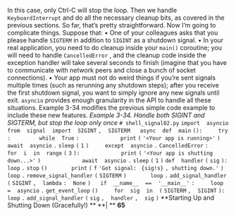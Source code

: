 In this case, only Ctrl-C will stop the loop. Then we handle  `KeyboardInterrupt` and do all the necessary cleanup bits, as covered in the previous sections. So far, that’s pretty straightforward. Now I’m going to complicate things. Suppose that: •  One of your colleagues asks that you please handle  `SIGTERM`  in addition to  `SIGINT` as a shutdown signal. •  In your real application, you need to do cleanup inside your  `main()`  coroutine; you will need to handle  `CancelledError` , and the cleanup code inside the exception handler will take several seconds to finish (imagine that you have to communicate with network peers and close a bunch of socket connections). •  Your app must not do weird things if you’re sent signals multiple times (such as rerunning any shutdown steps); after you receive the first shutdown signal, you want to simply ignore any new signals until exit. `asyncio`  provides enough granularity in the API to handle all these situations. Example 3-34  modifies the previous simple code example to include these new features. *Example 3-34. Handle both SIGINT and SIGTERM, but stop the loop only once* `# shell_signal02.py` `import` ` ` `asyncio` `from` ` ` `signal` ` ` `import` ` ` `SIGINT` `,` ` ` `SIGTERM` `  ` `async` ` ` `def` ` ` `main` `():` `    ` `try` `:` `        ` `while` ` ` `True` `:` `            ` `print` `(` `'<Your app is running>'` `)` `            ` `await` ` ` `asyncio` `.` `sleep` `(` `1` `)` `    ` `except` ` ` `asyncio` `.` `CancelledError` `:` `  ` `        ` `for` ` ` `i` ` ` `in` ` ` `range` `(` `3` `):` `            ` `print` `(` `'<Your app is shutting down...>'` `)` `            ` `await` ` ` `asyncio` `.` `sleep` `(` `1` `)` `def` ` ` `handler` `(` `sig` `):` `  ` `    ` `loop` `.` `stop` `()` `  ` `    ` `print` `(` `f` `'Got signal: ` `{sig!s}` `, shutting down.'` `)` `    ` `loop` `.` `remove_signal_handler` `(` `SIGTERM` `)` `  ` `    ` `loop` `.` `add_signal_handler` `(` `SIGINT` `,` ` ` `lambda` `:` ` ` `None` `)` `  ` `if` ` ` `__name__` ` ` `==` ` ` `'__main__'` `:` `    ` `loop` ` ` `=` ` ` `asyncio` `.` `get_event_loop` `()` `    ` `for` ` ` `sig` ` ` `in` ` ` `(` `SIGTERM` `,` ` ` `SIGINT` `):` `  ` `        ` `loop` `.` `add_signal_handler` `(` `sig` `,` ` ` `handler` `,` ` ` `sig` `)` **Starting Up and Shutting Down (Gracefully!) ** **| ** **65**